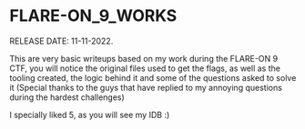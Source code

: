 # FLARE-ON_9_WORKS

RELEASE DATE: 11-11-2022.

This are very basic writeups based on my work during the FLARE-ON 9 CTF, you will notice the original files used to get the flags, as well as the tooling created,
the logic behind it and some of the questions asked to solve it (Special thanks to the guys that have replied to my annoying questions during the hardest challenges)

I specially liked 5, as you will see my IDB :)
